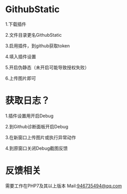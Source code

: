 # GithubStatic
1.下载插件

2.文件目录更名GithubStatic

3.启用插件，到github获取token

4.填入插件设置

5.开启伪静态（未开启可能导致授权失败）

6.上传图片即可

# 获取日志？
1.插件设置用开启Debug

2.到Github诊断面板开启Debug

3.在新窗口上传图片或执行异常动作

4.到原窗口关闭Debug截图反馈
# 反馈相关
需要工作在PHP7及其以上版本
Mail:946735494@qq.com
